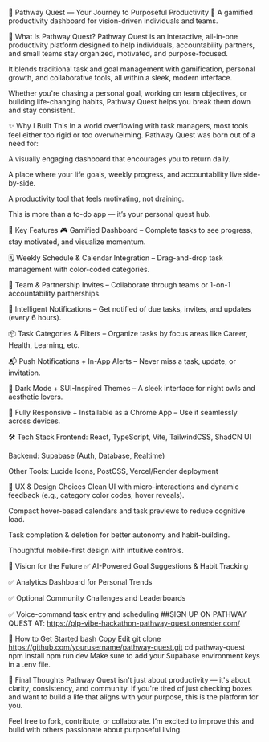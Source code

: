 🌟 Pathway Quest — Your Journey to Purposeful Productivity
🚀 A gamified productivity dashboard for vision-driven individuals and teams.

🎯 What Is Pathway Quest?
Pathway Quest is an interactive, all-in-one productivity platform designed to help individuals, accountability partners, and small teams stay organized, motivated, and purpose-focused.

It blends traditional task and goal management with gamification, personal growth, and collaborative tools, all within a sleek, modern interface.

Whether you're chasing a personal goal, working on team objectives, or building life-changing habits, Pathway Quest helps you break them down and stay consistent.

✨ Why I Built This
In a world overflowing with task managers, most tools feel either too rigid or too overwhelming. Pathway Quest was born out of a need for:

A visually engaging dashboard that encourages you to return daily.

A place where your life goals, weekly progress, and accountability live side-by-side.

A productivity tool that feels motivating, not draining.

This is more than a to-do app — it’s your personal quest hub.

🧩 Key Features
🎮 Gamified Dashboard – Complete tasks to see progress, stay motivated, and visualize momentum.

🗓️ Weekly Schedule & Calendar Integration – Drag-and-drop task management with color-coded categories.

👥 Team & Partnership Invites – Collaborate through teams or 1-on-1 accountability partnerships.

🔔 Intelligent Notifications – Get notified of due tasks, invites, and updates (every 6 hours).

📦 Task Categories & Filters – Organize tasks by focus areas like Career, Health, Learning, etc.

📬 Push Notifications + In-App Alerts – Never miss a task, update, or invitation.

🌙 Dark Mode + SUI-Inspired Themes – A sleek interface for night owls and aesthetic lovers.

📱 Fully Responsive + Installable as a Chrome App – Use it seamlessly across devices.

🛠️ Tech Stack
Frontend: React, TypeScript, Vite, TailwindCSS, ShadCN UI

Backend: Supabase (Auth, Database, Realtime)

Other Tools: Lucide Icons, PostCSS, Vercel/Render deployment

🎨 UX & Design Choices
Clean UI with micro-interactions and dynamic feedback (e.g., category color codes, hover reveals).

Compact hover-based calendars and task previews to reduce cognitive load.

Task completion & deletion for better autonomy and habit-building.

Thoughtful mobile-first design with intuitive controls.

📌 Vision for the Future
✅ AI-Powered Goal Suggestions & Habit Tracking

✅ Analytics Dashboard for Personal Trends

✅ Optional Community Challenges and Leaderboards

✅ Voice-command task entry and scheduling
##SIGN UP ON PATHWAY QUEST AT: https://plp-vibe-hackathon-pathway-quest.onrender.com/

🙌 How to Get Started
bash
Copy
Edit
git clone https://github.com/yourusername/pathway-quest.git
cd pathway-quest
npm install
npm run dev
Make sure to add your Supabase environment keys in a .env file.

👋 Final Thoughts
Pathway Quest isn't just about productivity — it's about clarity, consistency, and community.
If you're tired of just checking boxes and want to build a life that aligns with your purpose, this is the platform for you.

Feel free to fork, contribute, or collaborate. I’m excited to improve this and build with others passionate about purposeful living.

